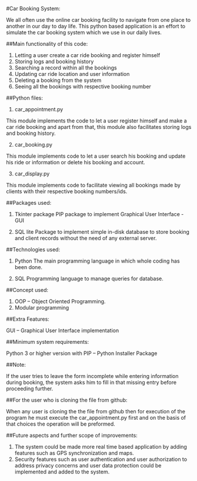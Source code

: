 #Car Booking System:

We all often use the online car booking facility  to navigate from one place to another in our day to day life. This python based application is an effort to simulate the car booking system which we use in our daily lives. 


##Main functionality of this  code:

1. Letting a user create a car ride booking and register himself
2. Storing logs and booking history
3. Searching a record within all the bookings
4. Updating car ride location and user information
5. Deleting a booking from the system
6. Seeing all the bookings with respective booking number




##Python files:

1. car_appointment.py

This module implements the code to let a user register himself and make a car ride booking and apart from that, this module also facilitates storing logs and booking history.


2. car_booking.py

This module implements code to let a user search his booking and update his ride or information or delete his booking and account.


3. car_display.py

This module implements code to facilitate viewing all bookings made by clients with their respective booking numbers/ids.




##Packages used:

1. Tkinter package
PIP package to implement Graphical User Interface - GUI

2. SQL lite 
Package to implement simple in-disk database to store booking and client records without the need of any external server.




##Technologies used:

1. Python
The main programming language in which whole coding has been done.

2. SQL
Programming language to manage queries for database.



##Concept used:

1. OOP – Object Oriented Programming.
2. Modular programming



##Extra Features:

GUI – Graphical User Interface implementation



##Minimum system requirements:

Python 3  or  higher version  with PIP – Python Installer Package



##Note:

If the user tries to leave the form incomplete while entering information during booking, the system asks him to fill in that  missing entry before proceeding further.


##For the user who is cloning the file from github:

When any user is cloning the the file from github then for execution of the program he must execute the car_appointment.py first and on the basis of that choices the operation will be preformed.



##Future aspects and further scope of improvements:

1. The system could be made more real time based application by adding features such as GPS synchronization and maps.
2. Security features such as user authentication and user authorization to address privacy concerns and user data protection could be implemented and added to the system.
